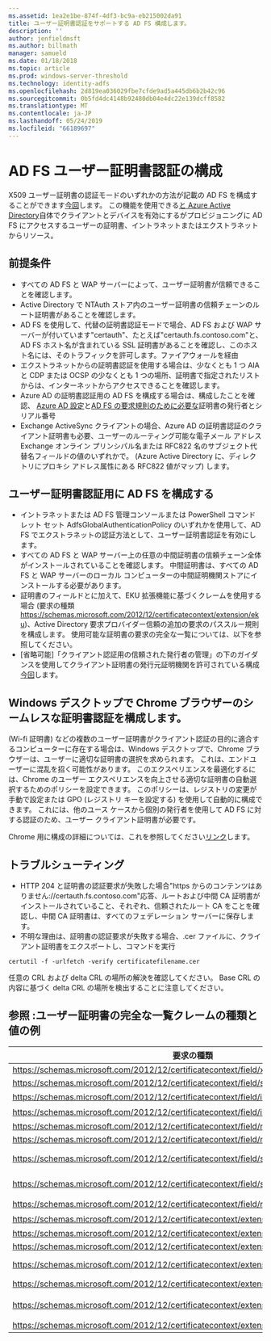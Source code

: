 ```yaml
---
ms.assetid: 1ea2e1be-874f-4df3-bc9a-eb215002da91
title: ユーザー証明書認証をサポートする AD FS 構成します。
description: ''
author: jenfieldmsft
ms.author: billmath
manager: samueld
ms.date: 01/18/2018
ms.topic: article
ms.prod: windows-server-threshold
ms.technology: identity-adfs
ms.openlocfilehash: 2d819ea036029fbe7cfde9ad5a445db6b2b42c96
ms.sourcegitcommit: 0b5fd4dc4148b92480db04e4dc22e139dcff8582
ms.translationtype: MT
ms.contentlocale: ja-JP
ms.lasthandoff: 05/24/2019
ms.locfileid: "66189697"
---
```

# <a name="configuring-ad-fs-for-user-certificate-authentication"></a>AD FS ユーザー証明書認証の構成


X509 ユーザー証明書の認証モードのいずれかの方法が記載の AD FS を構成することができます[今回](ad-fs-support-for-alternate-hostname-binding-for-certificate-authentication.md)します。 この機能を使用できる[と Azure Active Directory](https://blogs.msdn.microsoft.com/samueld/2016/07/19/adfs-certauth-aad-o365/)自体でクライアントとデバイスを有効にするがプロビジョニングに AD FS にアクセスするユーザーの証明書、イントラネットまたはエクストラネットからリソース。

## <a name="prerequisites"></a>前提条件
- すべての AD FS と WAP サーバーによって、ユーザー証明書が信頼できることを確認します。
- Active Directory で NTAuth ストア内のユーザー証明書の信頼チェーンのルート証明書があることを確認します。
- AD FS を使用して、代替の証明書認証モードで場合、AD FS および WAP サーバーが付いています"certauth"、たとえば"certauth.fs.contoso.com"と、AD FS ホスト名が含まれている SSL 証明書があることを確認し、このホスト名には、そのトラフィックを許可します。ファイアウォールを経由
- エクストラネットからの証明書認証を使用する場合は、少なくとも 1 つ AIA と CDP または OCSP の少なくとも 1 つの場所、証明書で指定されたリストからは、インターネットからアクセスできることを確認します。
- Azure AD の証明書認証用の AD FS を構成する場合は、構成したことを確認、 [Azure AD 設定](https://docs.microsoft.com/azure/active-directory/active-directory-certificate-based-authentication-get-started#step-2-configure-the-certificate-authorities)と[AD FS の要求規則のために必要な](https://docs.microsoft.com/azure/active-directory/active-directory-certificate-based-authentication-ios#requirements)証明書の発行者とシリアル番号
- Exchange ActiveSync クライアントの場合、Azure AD の証明書認証のクライアント証明書も必要、ユーザーのルーティング可能な電子メール アドレス Exchange オンライン プリンシパル名または RFC822 名のサブジェクト代替名フィールドの値のいずれかで。 (Azure Active Directory に、ディレクトリにプロキシ アドレス属性にある RFC822 値がマップ) します。

## <a name="configure-ad-fs-for-user-certificate-authentication"></a>ユーザー証明書認証用に AD FS を構成する  
- イントラネットまたは AD FS 管理コンソールまたは PowerShell コマンドレット セット AdfsGlobalAuthenticationPolicy のいずれかを使用して、AD FS でエクストラネットの認証方法として、ユーザー証明書認証を有効にします。
- すべての AD FS と WAP サーバー上の任意の中間証明書の信頼チェーン全体がインストールされていることを確認します。 中間証明書は、すべての AD FS と WAP サーバーのローカル コンピューターの中間証明機関ストアにインストールする必要があります。
- 証明書のフィールドとに加えて、EKU 拡張機能に基づくクレームを使用する場合 (要求の種類 https://schemas.microsoft.com/2012/12/certificatecontext/extension/eku)、Active Directory 要求プロバイダー信頼の追加の要求のパススルー規則を構成します。  使用可能な証明書の要求の完全な一覧については、以下を参照してください。  
- [省略可能]「クライアント認証用の信頼された発行者の管理」の下のガイダンスを使用してクライアント証明書の発行元証明機関を許可されている構成[今回](https://technet.microsoft.com/library/dn786429(v=ws.11).aspx)します。

## <a name="configure-seamless-certificate-authentication-for-chrome-browser-on-windows-desktops"></a>Windows デスクトップで Chrome ブラウザーのシームレスな証明書認証を構成します。
(Wi-fi 証明書) などの複数のユーザー証明書がクライアント認証の目的に適合するコンピューターに存在する場合は、Windows デスクトップで、Chrome ブラウザーは、ユーザーに適切な証明書の選択を求められます。 これは、エンドユーザーに混乱を招く可能性があります。 このエクスペリエンスを最適化するには、Chrome のユーザー エクスペリエンスを向上させる適切な証明書の自動選択するためのポリシーを設定できます。 このポリシーは、レジストリの変更が手動で設定または GPO (レジストリ キーを設定する) を使用して自動的に構成できます。 これには、他のユース ケースから個別の発行者を使用して AD FS に対する認証のため、ユーザー クライアント証明書が必要です。 

Chrome 用に構成の詳細については、これを参照してください[リンク](http://www.chromium.org/administrators/policy-list-3#AutoSelectCertificateForUrls)します。  


## <a name="troubleshooting"></a>トラブルシューティング
- HTTP 204 と証明書の認証要求が失敗した場合"https からのコンテンツはありません:\//certauth.fs.contoso.com"応答、ルートおよび中間 CA 証明書がインストールされていること、それぞれ、信頼されたルート CA をことを確認し、中間 CA 証明書は、すべてのフェデレーション サーバーに保存します。
- 不明な理由は、証明書の認証要求が失敗する場合、.cer ファイルに、クライアント証明書をエクスポートし、コマンドを実行 

`certutil -f -urlfetch -verify certificatefilename.cer`

任意の CRL および delta CRL の場所の解決を確認してください。  Base CRL の内容に基づく delta CRL の場所を検出することに注意してください。

## <a name="reference-complete-list-of-user-certificate-claim-types-and-example-values"></a>参照 :ユーザー証明書の完全な一覧クレームの種類と値の例

|要求の種類|値の例
|-----|-----
|https://schemas.microsoft.com/2012/12/certificatecontext/field/x509version | 3
|https://schemas.microsoft.com/2012/12/certificatecontext/field/signaturealgorithm | sha256RSA
|https://schemas.microsoft.com/2012/12/certificatecontext/field/issuer | CN = entca、DC = domain, DC = contoso, DC = com
|https://schemas.microsoft.com/2012/12/certificatecontext/field/issuername | CN = entca、DC = domain, DC = contoso, DC = com
|https://schemas.microsoft.com/2012/12/certificatecontext/field/notbefore | 12/05/2016 20:50:18
|https://schemas.microsoft.com/2012/12/certificatecontext/field/notafter | 12/05/2017 20:50:18
|https://schemas.microsoft.com/2012/12/certificatecontext/field/subject | E =user@contoso.comCN = ユーザー、CN = Users, DC = domain, DC = contoso, DC = com
|https://schemas.microsoft.com/2012/12/certificatecontext/field/subjectname | E =user@contoso.comCN = ユーザー、CN = Users, DC = domain, DC = contoso, DC = com
|https://schemas.microsoft.com/2012/12/certificatecontext/field/rawdata | {Base64 でエンコードされたデジタル証明書データ}
|https://schemas.microsoft.com/2012/12/certificatecontext/extension/keyusage | Digitalsignature ビット
|https://schemas.microsoft.com/2012/12/certificatecontext/extension/keyusage | KeyEncipherment
|https://schemas.microsoft.com/2012/12/certificatecontext/extension/subjectkeyidentifier | 9D11941EC06FACCCCB1B116B56AA97F3987D620A
|https://schemas.microsoft.com/2012/12/certificatecontext/extension/authoritykeyidentifier | KeyID = d6 13 e3 6b bc e5 d8 15 52 0a fd 36 6a d5 0b 51 f3 0b 25 7 f
|https://schemas.microsoft.com/2012/12/certificatecontext/extension/certificatetemplatename | ユーザー
|https://schemas.microsoft.com/2012/12/certificatecontext/extension/san | その他の名前プリンシパル名 =user@contoso.com、RFC822 名 =。user@contoso.com
|https://schemas.microsoft.com/2012/12/certificatecontext/extension/eku | 1.3.6.1.4.1.311.10.3.4


